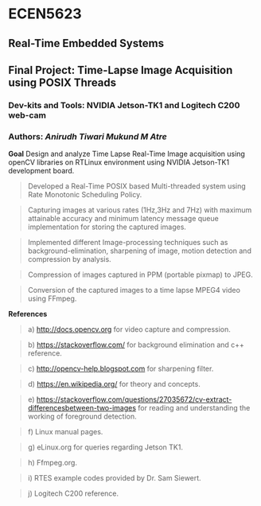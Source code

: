 # ECEN5623
## Real-Time Embedded Systems
## Final Project: Time-Lapse Image Acquisition using POSIX Threads
### Dev-kits and Tools: NVIDIA Jetson-TK1 and Logitech C200 web-cam
### Authors: *Anirudh Tiwari* *Mukund M Atre*

**Goal**
Design and analyze Time Lapse Real-Time Image acquisition using openCV libraries on RTLinux environment using NVIDIA Jetson-TK1 development board.

>Developed a Real-Time POSIX based Multi-threaded system using Rate Monotonic Scheduling Policy.

>Capturing images at various rates (1Hz,3Hz and 7Hz) with maximum attainable accuracy and minimum latency message queue implementation for storing the captured images.

>Implemented different Image-processing techniques such as background-elimination, sharpening of image, motion detection and compression by analysis.

>Compression of images captured in PPM (portable pixmap) to JPEG.

>Conversion of the captured images to a time lapse MPEG4 video using FFmpeg.

**References**
>a) http://docs.opencv.org for video capture and compression.

>b) https://stackoverflow.com/ for background elimination and c++ reference.

>c) http://opencv-help.blogspot.com for sharpening filter.

>d) https://en.wikipedia.org/ for theory and concepts.

>e) https://stackoverflow.com/questions/27035672/cv-extract-differencesbetween-two-images for reading and understanding the working of foreground detection.

>f) Linux manual pages.

>g) eLinux.org for queries regarding Jetson TK1.

>h) Ffmpeg.org.

>i) RTES example codes provided by Dr. Sam Siewert.

>j) Logitech C200 reference.
